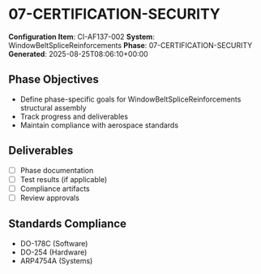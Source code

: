 # 07-CERTIFICATION-SECURITY

**Configuration Item**: CI-AF137-002
**System**: WindowBeltSpliceReinforcements
**Phase**: 07-CERTIFICATION-SECURITY
**Generated**: 2025-08-25T08:06:10+00:00

## Phase Objectives
- Define phase-specific goals for WindowBeltSpliceReinforcements structural assembly
- Track progress and deliverables
- Maintain compliance with aerospace standards

## Deliverables
- [ ] Phase documentation
- [ ] Test results (if applicable)
- [ ] Compliance artifacts
- [ ] Review approvals

## Standards Compliance
- DO-178C (Software)
- DO-254 (Hardware)
- ARP4754A (Systems)

